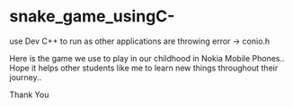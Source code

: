 # snake_game_usingC-

use Dev C++ to run as other applications are throwing error -> conio.h

Here is the game we use to play in our childhood in Nokia Mobile Phones..
Hope it helps other students like me to learn new things throughout their journey..

Thank You
